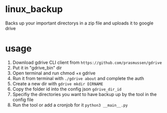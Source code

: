 # linux_backup
Backs up your important directorys in a zip file and uploads it to google drive

# usage  
1. Download gdrive CLI client from `https://github.com/prasmussen/gdrive`
2. Put it in "gdrive_bin" dir
3. Open terminal and run chmod +x gdrive
4. Run it from terminal with `./gdrive about` and complete the auth
5. Create a new dir with `gdrive mkdir DIRNAME`
6. Copy the folder id into the config json `gdrive_dir_id`
7. Specifiy the directories you want to have backup up by the tool in the config file
8. Run the tool or add a cronjob for it `python3 __main__.py`
